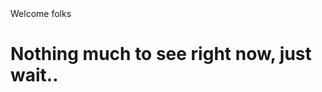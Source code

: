<html>
  <head>Welcome folks</head>
  <br>
  <h1>Nothing much to see right now, just wait..</h1>
</html>
